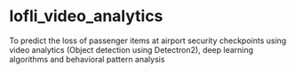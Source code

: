 # lofli_video_analytics
To predict the loss of passenger items at airport security checkpoints using video analytics (Object detection using Detectron2), deep learning algorithms and behavioral pattern analysis
